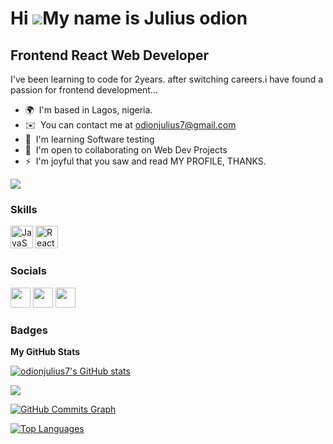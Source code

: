 Hi ![](https://user-images.githubusercontent.com/18350557/176309783-0785949b-9127-417c-8b55-ab5a4333674e.gif)My name is Julius odion
====================================================================================================================================

Frontend React Web Developer
----------------------------

I've been learning to code for 2years. after switching careers.i have found a passion for frontend development...

* 🌍  I'm based in Lagos, nigeria.
* ✉️  You can contact me at [odionjulius7@gmail.com](mailto:odionjulius7@gmail.com)
* 🧠  I'm learning Software testing
* 🤝  I'm open to collaborating on Web Dev Projects
* ⚡  I'm joyful that you saw and read MY PROFILE, THANKS.

<a href="https://www.github.com/odionjulius7" target="_blank" rel="noreferrer"><img
src="https://img.shields.io/github/followers/odionjulius7?logo=github&style=for-the-badge&color=0891b2&labelColor=000000" /></a>

### Skills

<p align="left">
<a href="https://developer.mozilla.org/en-US/docs/Web/JavaScript" target="_blank" rel="noreferrer"><img src="https://raw.githubusercontent.com/danielcranney/readme-generator/main/public/icons/skills/javascript-colored.svg" width="36" height="36" alt="JavaScript" /></a>
<a href="https://reactjs.org/" target="_blank" rel="noreferrer"><img src="https://raw.githubusercontent.com/danielcranney/readme-generator/main/public/icons/skills/react-colored.svg" width="36" height="36" alt="React" /></a>
</p>


### Socials

<p align="left"> <a href="https://www.github.com/odionjulius7" target="_blank" rel="noreferrer"><img src="https://raw.githubusercontent.com/danielcranney/readme-generator/main/public/icons/socials/github.svg" width="32" height="32" /></a> <a href="https://www.linkedin.com/in/julius-odion-8863851a8" target="_blank" rel="noreferrer"><img src="https://raw.githubusercontent.com/danielcranney/readme-generator/main/public/icons/socials/linkedin.svg" width="32" height="32" /></a> <a href="https://www.twitter.com/@OdionJulius4" target="_blank" rel="noreferrer"><img src="https://raw.githubusercontent.com/danielcranney/readme-generator/main/public/icons/socials/twitter.svg" width="32" height="32" /></a></p>

### Badges

<b>My GitHub Stats</b>

<a href="http://www.github.com/odionjulius7"><img src="https://github-readme-stats.vercel.app/api?username=odionjulius7&show_icons=true&hide=&count_private=true&title_color=0891b2&text_color=ffffff&icon_color=0891b2&bg_color=000000&hide_border=true&show_icons=true" alt="odionjulius7's GitHub stats" /></a>

<a href="http://www.github.com/odionjulius7"><img src="https://github-readme-streak-stats.herokuapp.com/?user=odionjulius7&stroke=ffffff&background=000000&ring=0891b2&fire=0891b2&currStreakNum=ffffff&currStreakLabel=0891b2&sideNums=ffffff&sideLabels=ffffff&dates=ffffff&hide_border=true" /></a>

<a href="http://www.github.com/odionjulius7"><img src="https://activity-graph.herokuapp.com/graph?username=odionjulius7&bg_color=000000&color=ffffff&line=0891b2&point=ffffff&area_color=000000&area=true&hide_border=true&custom_title=GitHub%20Commits%20Graph" alt="GitHub Commits Graph" /></a>

<a href="https://github.com/odionjulius7" align="left"><img src="https://github-readme-stats.vercel.app/api/top-langs/?username=odionjulius7&langs_count=10&title_color=0891b2&text_color=ffffff&icon_color=0891b2&bg_color=000000&hide_border=true&locale=en&custom_title=Top%20%Languages" alt="Top Languages" /></a>
